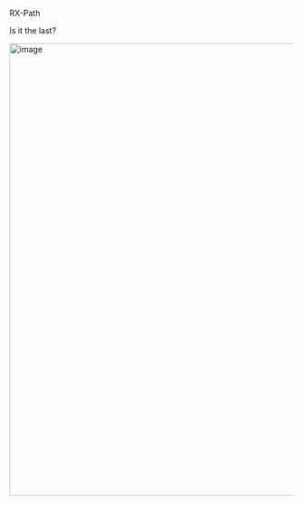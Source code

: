 RX-Path

Is it the last?

<img width="800" alt="image" src="https://github.com/ludwich66/Quansheng_UV-K5_Wiki/assets/12202733/2cd2fc3a-e5aa-4699-b691-2fb6ceec1557">

